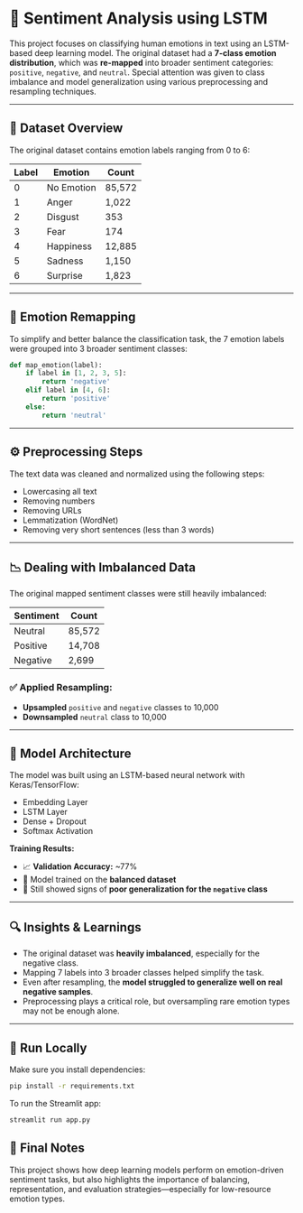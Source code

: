 # 🧠 Sentiment Analysis using LSTM

This project focuses on classifying human emotions in text using an LSTM-based deep learning model. The original dataset had a **7-class emotion distribution**, which was **re-mapped** into broader sentiment categories: `positive`, `negative`, and `neutral`. Special attention was given to class imbalance and model generalization using various preprocessing and resampling techniques.

---

## 📁 Dataset Overview

The original dataset contains emotion labels ranging from 0 to 6:

| Label | Emotion    | Count   |
|-------|------------|---------|
| 0     | No Emotion | 85,572  |
| 1     | Anger      | 1,022   |
| 2     | Disgust    | 353     |
| 3     | Fear       | 174     |
| 4     | Happiness  | 12,885  |
| 5     | Sadness    | 1,150   |
| 6     | Surprise   | 1,823   |

---

## 🔁 Emotion Remapping

To simplify and better balance the classification task, the 7 emotion labels were grouped into 3 broader sentiment classes:

```python
def map_emotion(label):
    if label in [1, 2, 3, 5]:
        return 'negative'
    elif label in [4, 6]:
        return 'positive'
    else:
        return 'neutral'
```

---

## ⚙️ Preprocessing Steps

The text data was cleaned and normalized using the following steps:

- Lowercasing all text
- Removing numbers
- Removing URLs
- Lemmatization (WordNet)
- Removing very short sentences (less than 3 words)

---

## 📉 Dealing with Imbalanced Data

The original mapped sentiment classes were still heavily imbalanced:

| Sentiment | Count   |
|-----------|---------|
| Neutral   | 85,572  |
| Positive  | 14,708  |
| Negative  | 2,699   |

### ✅ Applied Resampling:
- **Upsampled** `positive` and `negative` classes to 10,000
- **Downsampled** `neutral` class to 10,000

---

## 🧠 Model Architecture

The model was built using an LSTM-based neural network with Keras/TensorFlow:

- Embedding Layer
- LSTM Layer
- Dense + Dropout
- Softmax Activation

**Training Results:**
- 📈 **Validation Accuracy:** ~77%
- 🤖 Model trained on the **balanced dataset**
- 📌 Still showed signs of **poor generalization for the `negative` class**

---

## 🔍 Insights & Learnings

- The original dataset was **heavily imbalanced**, especially for the negative class.
- Mapping 7 labels into 3 broader classes helped simplify the task.
- Even after resampling, the **model struggled to generalize well on real negative samples**.
- Preprocessing plays a critical role, but oversampling rare emotion types may not be enough alone.

---


## 🚀 Run Locally

Make sure you install dependencies:

```bash
pip install -r requirements.txt
```

To run the Streamlit app:

```bash
streamlit run app.py
```

## 🏁 Final Notes

This project shows how deep learning models perform on emotion-driven sentiment tasks, but also highlights the importance of balancing, representation, and evaluation strategies—especially for low-resource emotion types.
